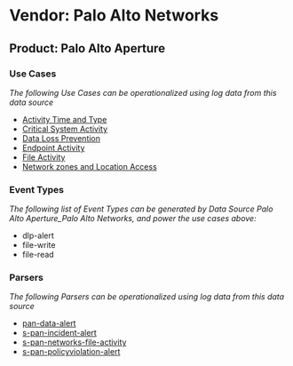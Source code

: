 Vendor: Palo Alto Networks
==========================
Product: Palo Alto Aperture
---------------------------

### Use Cases

_The following Use Cases can be operationalized using log data from this data source_

* [Activity Time  and Type](../UseCases/usecase_activity_time__and_type.md)
* [Critical System Activity](../UseCases/usecase_critical_system_activity.md)
* [Data Loss Prevention](../UseCases/usecase_data_loss_prevention.md)
* [Endpoint Activity](../UseCases/usecase_endpoint_activity.md)
* [File Activity](../UseCases/usecase_file_activity.md)
* [Network zones and Location Access](../UseCases/usecase_network_zones_and_location_access.md)


### Event Types

_The following list of Event Types can be generated by Data Source Palo Alto Aperture_Palo Alto Networks, and power the use cases above:_

- dlp-alert
- file-write
- file-read


### Parsers

_The following Parsers can be operationalized using log data from this data source_

* [pan-data-alert](../Parsers/parserContent_pan-data-alert.md)
* [s-pan-incident-alert](../Parsers/parserContent_s-pan-incident-alert.md)
* [s-pan-networks-file-activity](../Parsers/parserContent_s-pan-networks-file-activity.md)
* [s-pan-policyviolation-alert](../Parsers/parserContent_s-pan-policyviolation-alert.md)
